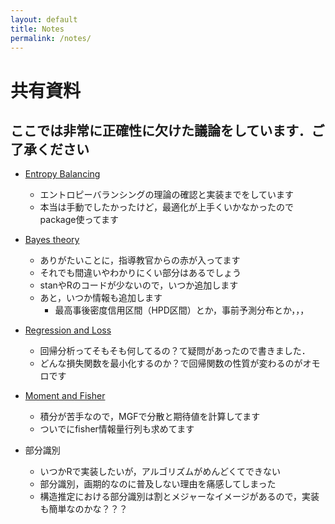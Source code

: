 ```yaml
---
layout: default
title: Notes
permalink: /notes/
---
```


# 共有資料
## ここでは非常に正確性に欠けた議論をしています．ご了承ください

- [Entropy Balancing](/notes/entropy_balancing.html)
  - エントロピーバランシングの理論の確認と実装までをしています
  - 本当は手動でしたかったけど，最適化が上手くいかなかったのでpackage使ってます

- [Bayes theory](/notes/Bayesian_theory.html)
  - ありがたいことに，指導教官からの赤が入ってます
  - それでも間違いやわかりにくい部分はあるでしょう
  - stanやRのコードが少ないので，いつか追加します
  - あと，いつか情報も追加します
    - 最高事後密度信用区間（HPD区間）とか，事前予測分布とか，，，
 
- [Regression and Loss](https://ivory-variraptor-cfc.notion.site/1d588be4f78980b9a34bfb458413a2d8)
  - 回帰分析ってそもそも何してるの？て疑問があったので書きました．
  - どんな損失関数を最小化するのか？で回帰関数の性質が変わるのがオモロです

- [Moment and Fisher](https://ivory-variraptor-cfc.notion.site/Fisher-1ba88be4f78980b995f3f9ac82a5dfdc)
  - 積分が苦手なので，MGFで分散と期待値を計算してます
  - ついでにfisher情報量行列も求めてます

- 部分識別
  - いつかRで実装したいが，アルゴリズムがめんどくてできない
  - 部分識別，画期的なのに普及しない理由を痛感してしまった
  - 構造推定における部分識別は割とメジャーなイメージがあるので，実装も簡単なのかな？？？

